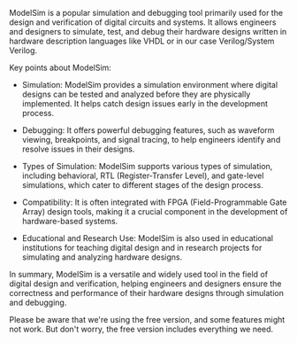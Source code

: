 ModelSim is a popular simulation and debugging tool primarily used for the design and verification of digital circuits and systems. It allows engineers and designers to simulate, test, and debug their hardware designs written in hardware description languages like VHDL  or in our case Verilog/System Verilog.

Key points about ModelSim:

 - Simulation: ModelSim provides a simulation environment where digital designs can be tested and analyzed before they are physically implemented. It helps catch design issues early in the development process.

- Debugging: It offers powerful debugging features, such as waveform viewing, breakpoints, and signal tracing, to help engineers identify and resolve issues in their designs.

- Types of Simulation: ModelSim supports various types of simulation, including behavioral, RTL (Register-Transfer Level), and gate-level simulations, which cater to different stages of the design process.

- Compatibility: It is often integrated with FPGA (Field-Programmable Gate Array) design tools, making it a crucial component in the development of hardware-based systems.

- Educational and Research Use: ModelSim is also used in educational institutions for teaching digital design and in research projects for simulating and analyzing hardware designs.

In summary, ModelSim is a versatile and widely used tool in the field of digital design and verification, helping engineers and designers ensure the correctness and performance of their hardware designs through simulation and debugging.

Please be aware that we're using the free version, and some features might not work. But don't worry, the free version includes everything we need.